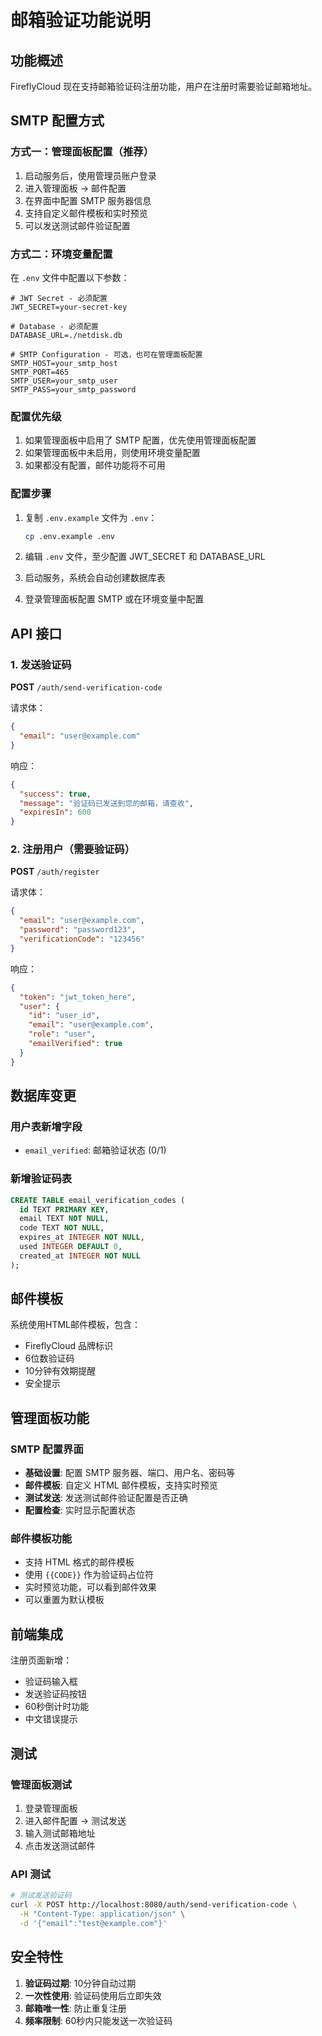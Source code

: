 # 邮箱验证功能说明

## 功能概述

FireflyCloud 现在支持邮箱验证码注册功能，用户在注册时需要验证邮箱地址。

## SMTP 配置方式

### 方式一：管理面板配置（推荐）

1. 启动服务后，使用管理员账户登录
2. 进入管理面板 → 邮件配置
3. 在界面中配置 SMTP 服务器信息
4. 支持自定义邮件模板和实时预览
5. 可以发送测试邮件验证配置

### 方式二：环境变量配置

在 `.env` 文件中配置以下参数：

```env
# JWT Secret - 必须配置
JWT_SECRET=your-secret-key

# Database - 必须配置
DATABASE_URL=./netdisk.db

# SMTP Configuration - 可选，也可在管理面板配置
SMTP_HOST=your_smtp_host
SMTP_PORT=465
SMTP_USER=your_smtp_user
SMTP_PASS=your_smtp_password
```

### 配置优先级

1. 如果管理面板中启用了 SMTP 配置，优先使用管理面板配置
2. 如果管理面板中未启用，则使用环境变量配置
3. 如果都没有配置，邮件功能将不可用

### 配置步骤

1. 复制 `.env.example` 文件为 `.env`：
   ```bash
   cp .env.example .env
   ```

2. 编辑 `.env` 文件，至少配置 JWT_SECRET 和 DATABASE_URL

3. 启动服务，系统会自动创建数据库表

4. 登录管理面板配置 SMTP 或在环境变量中配置

## API 接口

### 1. 发送验证码

**POST** `/auth/send-verification-code`

请求体：
```json
{
  "email": "user@example.com"
}
```

响应：
```json
{
  "success": true,
  "message": "验证码已发送到您的邮箱，请查收",
  "expiresIn": 600
}
```

### 2. 注册用户（需要验证码）

**POST** `/auth/register`

请求体：
```json
{
  "email": "user@example.com",
  "password": "password123",
  "verificationCode": "123456"
}
```

响应：
```json
{
  "token": "jwt_token_here",
  "user": {
    "id": "user_id",
    "email": "user@example.com",
    "role": "user",
    "emailVerified": true
  }
}
```

## 数据库变更

### 用户表新增字段
- `email_verified`: 邮箱验证状态 (0/1)

### 新增验证码表
```sql
CREATE TABLE email_verification_codes (
  id TEXT PRIMARY KEY,
  email TEXT NOT NULL,
  code TEXT NOT NULL,
  expires_at INTEGER NOT NULL,
  used INTEGER DEFAULT 0,
  created_at INTEGER NOT NULL
);
```

## 邮件模板

系统使用HTML邮件模板，包含：
- FireflyCloud 品牌标识
- 6位数验证码
- 10分钟有效期提醒
- 安全提示

## 管理面板功能

### SMTP 配置界面
- **基础设置**: 配置 SMTP 服务器、端口、用户名、密码等
- **邮件模板**: 自定义 HTML 邮件模板，支持实时预览
- **测试发送**: 发送测试邮件验证配置是否正确
- **配置检查**: 实时显示配置状态

### 邮件模板功能
- 支持 HTML 格式的邮件模板
- 使用 `{{CODE}}` 作为验证码占位符
- 实时预览功能，可以看到邮件效果
- 可以重置为默认模板

## 前端集成

注册页面新增：
- 验证码输入框
- 发送验证码按钮
- 60秒倒计时功能
- 中文错误提示

## 测试

### 管理面板测试
1. 登录管理面板
2. 进入邮件配置 → 测试发送
3. 输入测试邮箱地址
4. 点击发送测试邮件

### API 测试
```bash
# 测试发送验证码
curl -X POST http://localhost:8080/auth/send-verification-code \
  -H "Content-Type: application/json" \
  -d '{"email":"test@example.com"}'
```

## 安全特性

1. **验证码过期**: 10分钟自动过期
2. **一次性使用**: 验证码使用后立即失效
3. **邮箱唯一性**: 防止重复注册
4. **频率限制**: 60秒内只能发送一次验证码
